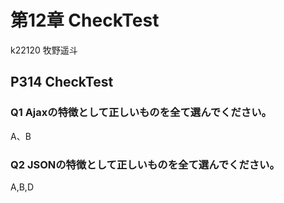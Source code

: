 第12章 CheckTest
================
k22120 牧野遥斗

## P314 CheckTest
### Q1 Ajaxの特徴として正しいものを全て選んでください。
A、B

### Q2 JSONの特徴として正しいものを全て選んでください。
A,B,D
